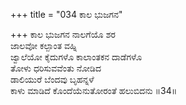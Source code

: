 +++
title = "034 ಕಾಲ ಭುಜಗನ"

+++
ಕಾಲ ಭುಜಗನ ನಾಲಗೆಯೊ ಶರ  
ಜಾಲವೋ ಕಲ್ಪಾಂತ ವಹ್ನಿ   
ಜ್ವಾಲೆಯೋ ಕೈದುಗಳೊ ಕಾಲಾಂತಕನ ದಾಡೆಗಳೊ  
ತೋಳು ಧರಿಸುವವೆಂತು ನೋಡಿದ  
ಡಾಲಿಯುರೆ ಬೆಂದವು ಬೃಹನ್ನಳೆ  
ಕಾಳು ಮಾಡಿದೆ ಕೊಂದೆಯೆನುತೋರಂತೆ ಹಲುಬಿದನು     ॥34॥